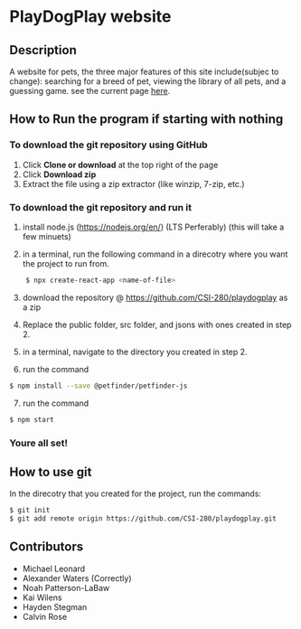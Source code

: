 # PlayDogPlay website

## Description

A website for pets, the three major features of this site include(subjec to change): searching for a breed of pet,
viewing the library of all pets, and a guessing game.
see the current page [here](https://csi-280.github.io/playdogplay/).

## How to Run the program if starting with nothing


### To download the git repository using GitHub

1. Click **Clone or download** at the top right of the page
2. Click **Download zip**
3. Extract the file using a zip extractor (like winzip, 7-zip, etc.)


### To download the git repository and run it 

1. install node.js (https://nodejs.org/en/) (LTS Perferably)
    (this will take a few minuets)

2. in a terminal, run the following command in a direcotry where you want the project to run from.
```bash
    $ npx create-react-app <name-of-file>
```

3. download the repository @ https://github.com/CSI-280/playdogplay as a zip

4. Replace the public folder, src folder, and jsons with ones created in step 2.

5. in a terminal, navigate to the directory you created in step 2.

6. run the command 
```bash 
$ npm install --save @petfinder/petfinder-js
```

7. run the command
```bash 
$ npm start
```

### Youre all set!


## How to use git

In the direcotry that you created for the project, run the commands:
```bash
$ git init
$ git add remote origin https://github.com/CSI-280/playdogplay.git
```

## Contributors
* Michael Leonard
* Alexander Waters (Correctly)
* Noah Patterson-LaBaw
* Kai Wilens
* Hayden Stegman
* Calvin Rose
